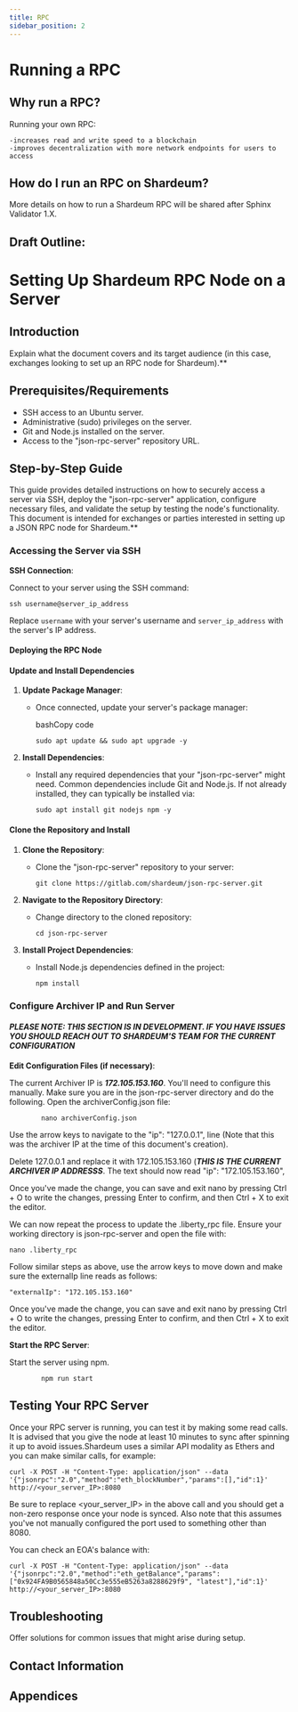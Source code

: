 ```yaml
---
title: RPC
sidebar_position: 2
---
```


# Running a RPC

## Why run a RPC?

Running your own RPC:

```
-increases read and write speed to a blockchain
-improves decentralization with more network endpoints for users to access
```

## How do I run an RPC on Shardeum?

More details on how to run a Shardeum RPC will be shared after Sphinx Validator 1.X.

## Draft Outline:

# Setting Up Shardeum RPC Node on a Server

## Introduction

Explain what the document covers and its target audience (in this case, exchanges looking to set up an RPC node for Shardeum).\*\*

## Prerequisites/Requirements

- SSH access to an Ubuntu server.
- Administrative (sudo) privileges on the server.
- Git and Node.js installed on the server.
- Access to the "json-rpc-server" repository URL.

## Step-by-Step Guide

This guide provides detailed instructions on how to securely access a server via SSH, deploy the "json-rpc-server" application, configure necessary files, and validate the setup by testing the node's functionality. This document is intended for exchanges or parties interested in setting up a JSON RPC node for Shardeum.\*\*

### Accessing the Server via SSH

**SSH Connection**:

Connect to your server using the SSH command:

    ssh username@server_ip_address

Replace `username` with your server's username and `server_ip_address` with the server's IP address.

#### Deploying the RPC Node

#### Update and Install Dependencies

1.  **Update Package Manager**:

    - Once connected, update your server's package manager:

      bashCopy code

      `sudo apt update && sudo apt upgrade -y`

2.  **Install Dependencies**:

    - Install any required dependencies that your "json-rpc-server" might need. Common dependencies include Git and Node.js. If not already installed, they can typically be installed via:

      `sudo apt install git nodejs npm -y`

#### Clone the Repository and Install

1.  **Clone the Repository**:

    - Clone the "json-rpc-server" repository to your server:

      `git clone https://gitlab.com/shardeum/json-rpc-server.git`

2.  **Navigate to the Repository Directory**:

    - Change directory to the cloned repository:

      `cd json-rpc-server`

3.  **Install Project Dependencies**:

    - Install Node.js dependencies defined in the project:

      `npm install`

### Configure Archiver IP and Run Server

#### _PLEASE NOTE: THIS SECTION IS IN DEVELOPMENT. IF YOU HAVE ISSUES YOU SHOULD REACH OUT TO SHARDEUM'S TEAM FOR THE CURRENT CONFIGURATION_

**Edit Configuration Files (if necessary)**:

The current Archiver IP is **_172.105.153.160_**. You'll need to configure this manually. Make sure you are in the json-rpc-server directory and do the following. Open the archiverConfig.json file:

            nano archiverConfig.json


Use the arrow keys to navigate to the "ip": "127.0.0.1", line (Note that this was the archiver IP at the time of this document's creation).

Delete 127.0.0.1 and replace it with 172.105.153.160 (**_THIS IS THE CURRENT ARCHIVER IP ADDRESSS_**. The text should now read "ip": "172.105.153.160",

Once you've made the change, you can save and exit nano by pressing Ctrl + O to write the changes, pressing Enter to confirm, and then Ctrl + X to exit the editor.

We can now repeat the process to update the .liberty_rpc file. Ensure your working directory is json-rpc-server and open the file with:

    nano .liberty_rpc

Follow similar steps as above, use the arrow keys to move down and make sure the externalIp line reads as follows:

    "externalIp": "172.105.153.160"

Once you've made the change, you can save and exit nano by pressing Ctrl + O to write the changes, pressing Enter to confirm, and then Ctrl + X to exit the editor.

**Start the RPC Server**:

Start the server using npm.

            npm run start

## Testing Your RPC Server

Once your RPC server is running, you can test it by making some read calls. It is advised that you give the node at least 10 minutes to sync after spinning it up to avoid issues.Shardeum uses a similar API modality as Ethers and you can make similar calls, for example:

    curl -X POST -H "Content-Type: application/json" --data '{"jsonrpc":"2.0","method":"eth_blockNumber","params":[],"id":1}' http://<your_server_IP>:8080

Be sure to replace <your_server_IP> in the above call and you should get a non-zero response once your node is synced. Also note that this assumes you've not manually configured the port used to something other than 8080.

You can check an EOA's balance with:

    curl -X POST -H "Content-Type: application/json" --data '{"jsonrpc":"2.0","method":"eth_getBalance","params":["0x924FA9B0565848a50Cc3e555eB5263a8288629f9", "latest"],"id":1}' http://<your_server_IP>:8080

## Troubleshooting

Offer solutions for common issues that might arise during setup.

## Contact Information

## Appendices
